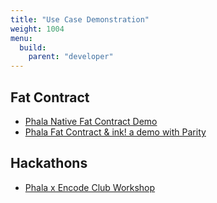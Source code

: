 ```yaml
---
title: "Use Case Demonstration"
weight: 1004
menu:
  build:
    parent: "developer"
---
```


## Fat Contract

* [Phala Native Fat Contract Demo](https://www.youtube.com/watch?v=zaogHCuySD0&t=147s)
* [Phala Fat Contract & ink! a demo with Parity](https://www.youtube.com/watch?v=aZGj4FhkY6A)


## Hackathons

* [Phala x Encode Club Workshop](https://youtu.be/GitDpeULIkY?t=139)
